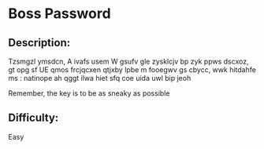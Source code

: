 # Boss Password

## Description: 
Tzsmgzl ymsdcn, A ivafs usem W gsufv gle zysklcjv bp zyk ppws dscxoz,
gt opg sf UE qmos frcjqcxen qtjxby lpbe m fooegwv gs cbycc,
wwk hitdahfe ms : natinope ah qggt
ilwa hiet sfq coe uida uwl bip jeoh

Remember, the key is to be as sneaky as possible

## Difficulty: 

Easy
